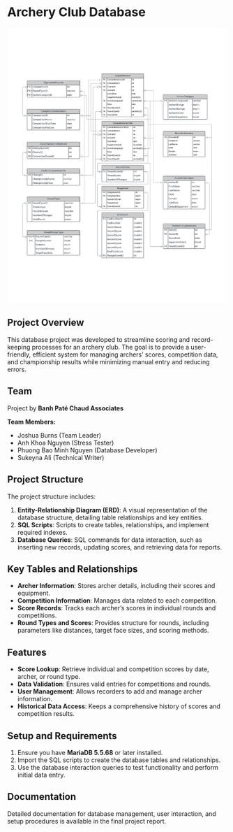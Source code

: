# Archery Club Database

![ERD Diagram](./ERD%20FINAL.jpg)

## Project Overview
This database project was developed to streamline scoring and record-keeping processes for an archery club. The goal is to provide a user-friendly, efficient system for managing archers’ scores, competition data, and championship results while minimizing manual entry and reducing errors.

## Team
Project by **Banh Paté Chaud Associates**

**Team Members:**
- Joshua Burns (Team Leader)
- Anh Khoa Nguyen (Stress Tester)
- Phuong Bao Minh Nguyen (Database Developer)
- Sukeyna Ali (Technical Writer)

## Project Structure
The project structure includes:
1. **Entity-Relationship Diagram (ERD)**: A visual representation of the database structure, detailing table relationships and key entities.
2. **SQL Scripts**: Scripts to create tables, relationships, and implement required indexes.
3. **Database Queries**: SQL commands for data interaction, such as inserting new records, updating scores, and retrieving data for reports.

## Key Tables and Relationships
- **Archer Information**: Stores archer details, including their scores and equipment.
- **Competition Information**: Manages data related to each competition.
- **Score Records**: Tracks each archer’s scores in individual rounds and competitions.
- **Round Types and Scores**: Provides structure for rounds, including parameters like distances, target face sizes, and scoring methods.

## Features
- **Score Lookup**: Retrieve individual and competition scores by date, archer, or round type.
- **Data Validation**: Ensures valid entries for competitions and rounds.
- **User Management**: Allows recorders to add and manage archer information.
- **Historical Data Access**: Keeps a comprehensive history of scores and competition results.

## Setup and Requirements
1. Ensure you have **MariaDB 5.5.68** or later installed.
2. Import the SQL scripts to create the database tables and relationships.
3. Use the database interaction queries to test functionality and perform initial data entry.

## Documentation
Detailed documentation for database management, user interaction, and setup procedures is available in the final project report.
